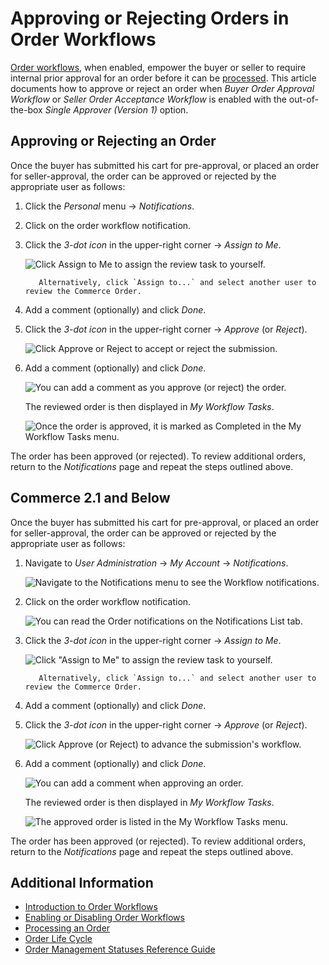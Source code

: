 # Approving or Rejecting Orders in Order Workflows

[Order workflows](./introduction-to-order-workflows.md), when enabled, empower the buyer or seller to require internal prior approval for an order before it can be [processed](../orders/processing-an-order.md). This article documents how to approve or reject an order when *Buyer Order Approval Workflow* or *Seller Order Acceptance Workflow* is enabled with the out-of-the-box *Single Approver (Version 1)* option.

## Approving or Rejecting an Order

Once the buyer has submitted his cart for pre-approval, or placed an order for seller-approval, the order can be approved or rejected by the appropriate user as follows:

1. Click the _Personal_ menu &rarr; _Notifications_.
1. Click on the order workflow notification.
1. Click the _3-dot icon_ in the upper-right corner → *Assign to Me*.

   ![Click Assign to Me to assign the review task to yourself.](./approving-or-rejecting-orders-in-order-workflows/images/03.png)

    ```note::
       Alternatively, click `Assign to...` and select another user to review the Commerce Order.
    ```

1. Add a comment (optionally) and click *Done*.
1. Click the _3-dot icon_ in the upper-right corner → *Approve* (or *Reject*).

   ![Click Approve or Reject to accept or reject the submission.](./approving-or-rejecting-orders-in-order-workflows/images/04.png)

1. Add a comment (optionally) and click *Done*.

   ![You can add a comment as you approve (or reject) the order.](./approving-or-rejecting-orders-in-order-workflows/images/05.png)

    The reviewed order is then displayed in _My Workflow Tasks_.

   ![Once the order is approved, it is marked as Completed in the My Workflow Tasks menu.](./approving-or-rejecting-orders-in-order-workflows/images/06.png)

The order has been approved (or rejected). To review additional orders, return to the *Notifications* page and repeat the steps outlined above.

## Commerce 2.1 and Below

Once the buyer has submitted his cart for pre-approval, or placed an order for seller-approval, the order can be approved or rejected by the appropriate user as follows:

1. Navigate to *User Administration* → *My Account* → *Notifications*.

   ![Navigate to the Notifications menu to see the Workflow notifications.](./approving-or-rejecting-orders-in-order-workflows/images/01.png)

1. Click on the order workflow notification.

   ![You can read the Order notifications on the Notifications List tab.](./approving-or-rejecting-orders-in-order-workflows/images/02.png)

1. Click the _3-dot icon_ in the upper-right corner → *Assign to Me*.

   ![Click "Assign to Me" to assign the review task to yourself.](./approving-or-rejecting-orders-in-order-workflows/images/03.png)

    ```note::
       Alternatively, click `Assign to...` and select another user to review the Commerce Order.
    ```

1. Add a comment (optionally) and click *Done*.

1. Click the _3-dot icon_ in the upper-right corner → *Approve* (or *Reject*).

   ![Click Approve (or Reject) to advance the submission's workflow.](./approving-or-rejecting-orders-in-order-workflows/images/04.png)

1. Add a comment (optionally) and click *Done*.

   ![You can add a comment when approving an order.](./approving-or-rejecting-orders-in-order-workflows/images/05.png)

    The reviewed order is then displayed in _My Workflow Tasks_.

   ![The approved order is listed in the My Workflow Tasks menu.](./approving-or-rejecting-orders-in-order-workflows/images/06.png)

The order has been approved (or rejected). To review additional orders, return to the *Notifications* page and repeat the steps outlined above.

## Additional Information

* [Introduction to Order Workflows](./introduction-to-order-workflows.md)
* [Enabling or Disabling Order Workflows](enabling-or-disabling-order-workflows.md)
* [Processing an Order](../orders/processing-an-order.md)
* [Order Life Cycle](../orders/order-life-cycle.md)
* [Order Management Statuses Reference Guide](../orders/order-management-statuses-reference-guide.md)
